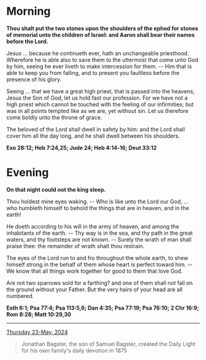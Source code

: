 # Morning

**Thou shalt put the two stones upon the shoulders of the ephod for stones of memorial unto the children of Israel: and Aaron shall bear their names before the Lord.**
 
Jesus ... because he continueth ever, hath an unchangeable priesthood. Wherefore he is able also to save them to the uttermost that come unto God by him, seeing he ever liveth to make intercession for them. -- Him that is able to keep you from falling, and to present you faultless before the presence of his glory.
 
Seeing ... that we have a great high priest, that is passed into the heavens, Jesus the Son of God, let us hold fast our profession. For we have not a high priest which cannot be touched with the feeling of our infirmities; but was in all points tempted like as we are, yet without sin. Let us therefore come boldly unto the throne of grace.
 
The beloved of the Lord shall dwell in safety by him: and the Lord shall cover him all the day long, and he shall dwell between his shoulders.  

**Exo 28:12; Heb 7:24,25; Jude 24; Heb 4:14‑16; Deut 33:12**

# Evening

**On that night could not the king sleep.**
 
Thou holdest mine eyes waking. -- Who is like unto the Lord our God, ... who humbleth himself to behold the things that are in heaven, and in the earth!
 
He doeth according to his will in the army of heaven, and among the inhabitants of the earth. -- Thy way is in the sea, and thy path in the great waters, and thy footsteps are not known. -- Surely the wrath of man shall praise thee: the remainder of wrath shalt thou restrain.
 
The eyes of the Lord run to and fro throughout the whole earth, to shew himself strong in the behalf of them whose heart is perfect toward him. -- We know that all things work together for good to them that love God.
 
Are not two sparrows sold for a farthing? and one of them shall not fall on the ground without your Father. But the very hairs of your head are all numbered.  

**Esth 6:1; Psa 77:4; Psa 113:5,6; Dan 4:35; Psa 77:19; Psa 76:10; 2 Chr 16:9; Rom 8:28; Matt 10:29,30**

---

[Thursday 23-May, 2024](https://t.me/s/daily_light)

> Jonathan Bagster, the son of Samuel Bagster, created the Daily Light for his own family's daily devotion in 1875


